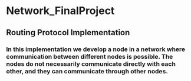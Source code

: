 # Network_FinalProject

## Routing Protocol Implementation

### In this implementation we develop a node in a network where communication between different nodes is possible. The nodes do not necessarily communicate directly with each other, and they can communicate through other nodes.
